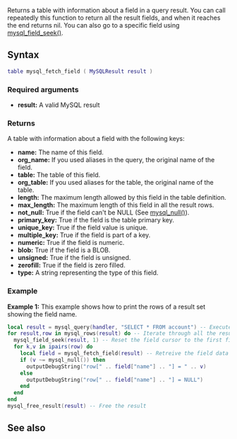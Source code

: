 <pageclass class="#AA7592" subcaption="MTA-MySQL Module"></pageclass>

Returns a table with information about a field in a query result. You can call repeatedly this function to return all the result fields, and when it reaches the end returns nil. You can also go to a specific field using [mysql\_field\_seek()](/docs/Modules/MTA-MySQL/mysql_field_seek.md "wikilink").

Syntax
------

``` lua
table mysql_fetch_field ( MySQLResult result )
```

### Required arguments

-   **result:** A valid MySQL result

### Returns

A table with information about a field with the following keys:

-   **name:** The name of this field.
-   **org\_name:** If you used aliases in the query, the original name of the field.
-   **table:** The table of this field.
-   **org\_table:** If you used aliases for the table, the original name of the table.
-   **length:** The maximum length allowed by this field in the table definition.
-   **max\_length:** The maximum length of this field in all the result rows.
-   **not\_null:** True if the field can't be NULL (See [mysql\_null()](/docs/Modules/MTA-MySQL/mysql_null.md "wikilink")).
-   **primary\_key:** True if the field is the table primary key.
-   **unique\_key:** True if the field value is unique.
-   **multiple\_key:** True if the field is part of a key.
-   **numeric:** True if the field is numeric.
-   **blob:** True if the field is a BLOB.
-   **unsigned:** True if the field is unsigned.
-   **zerofill:** True if the field is zero filled.
-   **type:** A string representing the type of this field.

### Example

**Example 1:** This example shows how to print the rows of a result set showing the field name.

``` lua
local result = mysql_query(handler, "SELECT * FROM account") -- Execute the query
for result,row in mysql_rows(result) do -- Iterate through all the result rows
  mysql_field_seek(result, 1) -- Reset the field cursor to the first field
  for k,v in ipairs(row) do
    local field = mysql_fetch_field(result) -- Retreive the field data
    if (v ~= mysql_null()) then
      outputDebugString("row[" .. field["name"] .. "] = " .. v)
    else
      outputDebugString("row[" .. field["name"] .. "] = NULL")
    end
  end
end
mysql_free_result(result) -- Free the result
```

See also
--------
